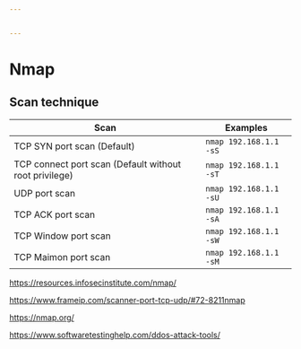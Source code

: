 ```yaml
---


---
```


<h1 id="nmap">Nmap</h1>
<h2 id="scan-technique">Scan technique</h2>

<table>
<thead>
<tr>
<th>Scan</th>
<th>Examples</th>
</tr>
</thead>
<tbody>
<tr>
<td>TCP SYN port scan (Default)</td>
<td><code>nmap 192.168.1.1 -sS</code></td>
</tr>
<tr>
<td>TCP connect port scan (Default without root privilege)</td>
<td><code>nmap 192.168.1.1 -sT</code></td>
</tr>
<tr>
<td>UDP port scan</td>
<td><code>nmap 192.168.1.1 -sU</code></td>
</tr>
<tr>
<td>TCP ACK port scan</td>
<td><code>nmap 192.168.1.1 -sA</code></td>
</tr>
<tr>
<td>TCP Window port scan</td>
<td><code>nmap 192.168.1.1 -sW</code></td>
</tr>
<tr>
<td>TCP Maimon port scan</td>
<td><code>nmap 192.168.1.1 -sM</code></td>
</tr>
</tbody>
</table><p><a href="https://resources.infosecinstitute.com/nmap/">https://resources.infosecinstitute.com/nmap/</a></p>
<p><a href="https://www.frameip.com/scanner-port-tcp-udp/#72-8211nmap">https://www.frameip.com/scanner-port-tcp-udp/#72-8211nmap</a></p>
<p><a href="https://nmap.org/">https://nmap.org/</a></p>
<p><a href="https://www.softwaretestinghelp.com/ddos-attack-tools/">https://www.softwaretestinghelp.com/ddos-attack-tools/</a></p>

